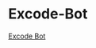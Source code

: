 # Excode-Bot
[Excode Bot](https://discord.com/api/oauth2/authorize?client_id=1091893894368743444&permissions=8&scope=bot)
